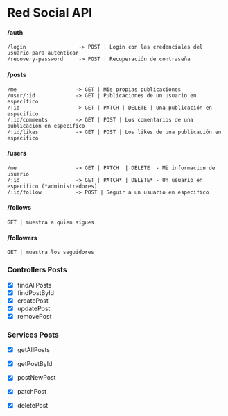 # Red Social API

#### /auth

    /login                 -> POST | Login con las credenciales del usuario para autenticar
    /recovery-password     -> POST | Recuperación de contraseña

#### /posts

    /me                   -> GET | Mis propias publicaciones
    /user/:id             -> GET | Publicaciones de un usuario en específico
    /:id                  -> GET | PATCH | DELETE | Una publicación en especifico
    /:id/comments         -> GET | POST | Los comentarios de una publicación en especifico
    /:id/likes            -> GET | POST | Los likes de una publicación en especifico

#### /users

    /me                   -> GET | PATCH  | DELETE  - Mi informacion de usuario
    /:id                  -> GET | PATCH* | DELETE* - Un usuario en especifico (*administradores)
    /:id/follow           -> POST | Seguir a un usuario en específico

#### /follows                  

    GET | muestra a quien sigues

#### /followers                
    
    GET | muestra los seguidores

### Controllers Posts
- [x] findAllPosts
- [x] findPostById
- [x] createPost
- [x] updatePost
- [x] removePost

### Services Posts
- [x] getAllPosts
- [x] getPostById
- [x] postNewPost 
- [x] patchPost
- [x] deletePost



